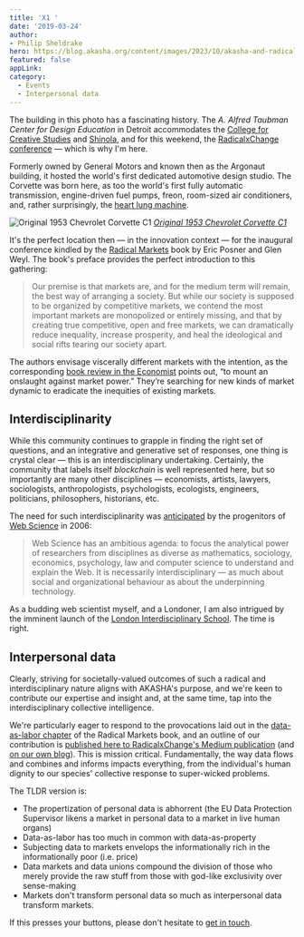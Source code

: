 ```yaml
---
title: 'X1 '
date: '2019-03-24'
author: 
- Philip Sheldrake
hero: https://blog.akasha.org/content/images/2023/10/akasha-and-radicalxchange-radicalxchange-taubman-center-detroit-8.jpg
featured: false
appLink: 
category:
  - Events
  - Interpersonal data
---
```


The building in this photo has a fascinating history. The *A. Alfred Taubman Center for Design Education* in Detroit accommodates the [College for Creative Studies](http://www.collegeforcreativestudies.edu/) and [Shinola](https://www.shinola.com/), and for this weekend, the [RadicalxChange conference](http://radicalxchange.org/) — which is why I'm here.

Formerly owned by General Motors and known then as the Argonaut building, it hosted the world's first dedicated automotive design studio. The Corvette was born here, as too the world's first fully automatic transmission, engine-driven fuel pumps, freon, room-sized air conditioners, and, rather surprisingly, the [heart lung machine](https://jalopnik.com/how-a-car-company-built-the-worlds-first-mechanical-hea-5822972).

![Original 1953 Chevrolet Corvette C1](https://blog.akasha.org/content/images/2023/10/akasha-and-radicalxchange-chevrolet-corvette-c1-1953-8.jpg)
_[Original 1953 Chevrolet Corvette C1](https://en.wikipedia.org/wiki/Chevrolet_Corvette_C1)_

It's the perfect location then — in the innovation context — for the inaugural conference kindled by the [Radical Markets](http://radicalmarkets.com/) book by Eric Posner and Glen Weyl. The book's preface provides the perfect introduction to this gathering:

> Our premise is that markets are, and for the medium term will remain, the best way of arranging a society. But while our society is supposed to be organized by competitive markets, we contend the most important markets are monopolized or entirely missing, and that by creating true competitive, open and free markets, we can dramatically reduce inequality, increase prosperity, and heal the ideological and social rifts tearing our society apart.

The authors envisage viscerally different markets with the intention, as the corresponding [book review in the Economist](https://www.economist.com/books-and-arts/2018/05/10/dont-shrink-the-role-of-markets-expand-it) points out, “to mount an onslaught against market power.” They’re searching for new kinds of market dynamic to eradicate the inequities of existing markets.

## Interdisciplinarity

While this community continues to grapple in finding the right set of questions, and an integrative and generative set of responses, one thing is crystal clear — this is an interdisciplinary undertaking. Certainly, the community that labels itself _blockchain_ is well represented here, but so importantly are many other disciplines — economists, artists, lawyers, sociologists, anthropologists, psychologists, ecologists, engineers, politicians, philosophers, historians, etc.

The need for such interdisciplinarity was [anticipated](http://dx.doi.org/10.1561/1800000001) by the progenitors of [Web Science](https://www.southampton.ac.uk/wsi/about/what_is_web_science.page) in 2006:

> Web Science has an ambitious agenda: to focus the analytical power of researchers from disciplines as diverse as mathematics, sociology, economics, psychology, law and computer science to understand and explain the Web. It is necessarily interdisciplinary — as much about social and organizational behaviour as about the underpinning technology.

As a budding web scientist myself, and a Londoner, I am also intrigued by the imminent launch of the [London Interdisciplinary School](https://www.londoninterdisciplinaryschool.org). The time is right.

## Interpersonal data

Clearly, striving for societally-valued outcomes of such a radical and interdisciplinary nature aligns with AKASHA's purpose, and we're keen to contribute our expertise and insight and, at the same time, tap into the interdisciplinary collective intelligence.

We're particularly eager to respond to the provocations laid out in the [data-as-labor chapter](http://radicalmarkets.com/chapters/data-as-labor/) of the Radical Markets book, and an outline of our contribution is [published here to RadicalxChange's Medium publication](https://medium.com/radicalxchange/the-interpersonal-data-at-the-heart-of-all-human-digital-systems-including-markets-6316701184a9) (and [on our own blog](https://akasha.org/blog/2019/02/11/the-interpersonal-data-at-the-heart-of-all-human-digital-systems-including-markets)). This is mission critical. Fundamentally, the way data flows and combines and informs impacts everything, from the individual's human dignity to our species' collective response to super-wicked problems.

The TLDR version is:

- The propertization of personal data is abhorrent (the EU Data Protection Supervisor likens a market in personal data to a market in live human organs)
- Data-as-labor has too much in common with data-as-property
- Subjecting data to markets envelops the informationally rich in the informationally poor (i.e. price)
- Data markets and data unions compound the division of those who merely provide the raw stuff from those with god-like exclusivity over sense-making
- Markets don't transform personal data so much as interpersonal data transform markets.

If this presses your buttons, please don't hesitate to [get in touch](https://akasha.org/contact/).
